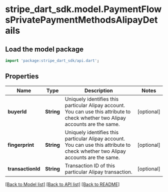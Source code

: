 # stripe_dart_sdk.model.PaymentFlowsPrivatePaymentMethodsAlipayDetails

## Load the model package
```dart
import 'package:stripe_dart_sdk/api.dart';
```

## Properties
Name | Type | Description | Notes
------------ | ------------- | ------------- | -------------
**buyerId** | **String** | Uniquely identifies this particular Alipay account. You can use this attribute to check whether two Alipay accounts are the same. | [optional] 
**fingerprint** | **String** | Uniquely identifies this particular Alipay account. You can use this attribute to check whether two Alipay accounts are the same. | [optional] 
**transactionId** | **String** | Transaction ID of this particular Alipay transaction. | [optional] 

[[Back to Model list]](../README.md#documentation-for-models) [[Back to API list]](../README.md#documentation-for-api-endpoints) [[Back to README]](../README.md)



